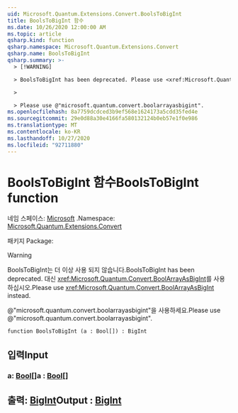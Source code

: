 ```yaml
---
uid: Microsoft.Quantum.Extensions.Convert.BoolsToBigInt
title: BoolsToBigInt 함수
ms.date: 10/26/2020 12:00:00 AM
ms.topic: article
qsharp.kind: function
qsharp.namespace: Microsoft.Quantum.Extensions.Convert
qsharp.name: BoolsToBigInt
qsharp.summary: >-
  > [!WARNING]

  > BoolsToBigInt has been deprecated. Please use <xref:Microsoft.Quantum.Convert.BoolArrayAsBigInt> instead.

  >

  > Please use @"microsoft.quantum.convert.boolarrayasbigint".
ms.openlocfilehash: 8a7759dcdced3b9ef568e1624173a5cdd35fed4e
ms.sourcegitcommit: 29e0d88a30e4166fa580132124b0eb57e1f0e986
ms.translationtype: MT
ms.contentlocale: ko-KR
ms.lasthandoff: 10/27/2020
ms.locfileid: "92711880"
---
```

# <a name="boolstobigint-function"></a><span data-ttu-id="23002-102">BoolsToBigInt 함수</span><span class="sxs-lookup"><span data-stu-id="23002-102">BoolsToBigInt function</span></span>

<span data-ttu-id="23002-103">네임 스페이스: [Microsoft](xref:Microsoft.Quantum.Extensions.Convert) .</span><span class="sxs-lookup"><span data-stu-id="23002-103">Namespace: [Microsoft.Quantum.Extensions.Convert](xref:Microsoft.Quantum.Extensions.Convert)</span></span>

<span data-ttu-id="23002-104">패키지 [](https://nuget.org/packages/)</span><span class="sxs-lookup"><span data-stu-id="23002-104">Package: [](https://nuget.org/packages/)</span></span>


> [!WARNING]
> <span data-ttu-id="23002-105">BoolsToBigInt는 더 이상 사용 되지 않습니다.</span><span class="sxs-lookup"><span data-stu-id="23002-105">BoolsToBigInt has been deprecated.</span></span> <span data-ttu-id="23002-106">대신 <xref:Microsoft.Quantum.Convert.BoolArrayAsBigInt>를 사용하십시오.</span><span class="sxs-lookup"><span data-stu-id="23002-106">Please use <xref:Microsoft.Quantum.Convert.BoolArrayAsBigInt> instead.</span></span>
>
> <span data-ttu-id="23002-107">@"microsoft.quantum.convert.boolarrayasbigint"을 사용하세요.</span><span class="sxs-lookup"><span data-stu-id="23002-107">Please use @"microsoft.quantum.convert.boolarrayasbigint".</span></span>



```qsharp
function BoolsToBigInt (a : Bool[]) : BigInt
```


## <a name="input"></a><span data-ttu-id="23002-108">입력</span><span class="sxs-lookup"><span data-stu-id="23002-108">Input</span></span>

### <a name="a--bool"></a><span data-ttu-id="23002-109">a: [Bool](xref:microsoft.quantum.lang-ref.bool)[]</span><span class="sxs-lookup"><span data-stu-id="23002-109">a : [Bool](xref:microsoft.quantum.lang-ref.bool)[]</span></span>





## <a name="output--bigint"></a><span data-ttu-id="23002-110">출력: [BigInt](xref:microsoft.quantum.lang-ref.bigint)</span><span class="sxs-lookup"><span data-stu-id="23002-110">Output : [BigInt](xref:microsoft.quantum.lang-ref.bigint)</span></span>

